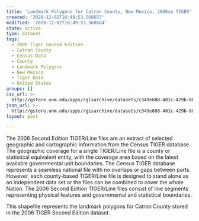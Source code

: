 ```yaml
---
title: 'Landmark Polygons for Catron County, New Mexico, 2006se TIGER'
created: '2020-12-02T16:49:53.568657'
modified: '2020-12-02T16:49:53.568664'
state: active
type: dataset
tags:
  - 2006 Tiger Second Edition
  - Catron County
  - Census Data
  - County
  - Landmark Polygons
  - New Mexico
  - Tiger Data
  - United States
groups: []
csv_url: >-
  http://gstore.unm.edu/apps/rgisarchive/datasets/c349e688-401c-429b-8825-73e61ec384ba/tgr2006se_catr_lpy.derived.csv
json_url: >-
  http://gstore.unm.edu/apps/rgisarchive/datasets/c349e688-401c-429b-8825-73e61ec384ba/tgr2006se_catr_lpy.derived.json
layout: post

---
```

The 2006 Second Edition TIGER/Line files are an extract of selected geographic and cartographic information from the Census TIGER database.  The geographic coverage for a single TIGER/Line file is a county or statistical equivalent entity, with the coverage area based on the latest available governmental unit boundaries. The Census TIGER database represents a seamless national file with no overlaps or gaps between parts.  However, each county-based TIGER/Line file is designed to stand alone as an independent data set or the files can be combined to cover the whole Nation.  The 2006 Second Edition  TIGER/Line files consist of line segments representing physical features and governmental and statistical boundaries.  

This shapefile represents the landmark polygons for Catron County stored in the 2006 TIGER Second Edition dataset.

